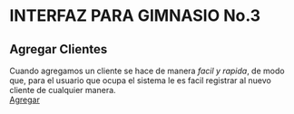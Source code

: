 # INTERFAZ PARA GIMNASIO No.3  
## Agregar Clientes  
Cuando agregamos un cliente se hace de manera *facil y rapida*, de modo que, para el usuario que ocupa el sistema le es facil registrar al nuevo cliente de cualquier manera.  
[Agregar](https://files.fm/f/zdktfpgjca)
